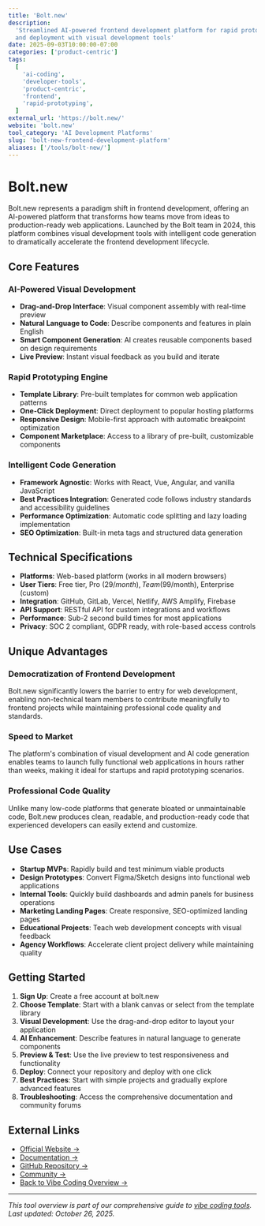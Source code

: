 ```yaml
---
title: 'Bolt.new'
description:
  'Streamlined AI-powered frontend development platform for rapid prototyping
  and deployment with visual development tools'
date: 2025-09-03T10:00:00-07:00
categories: ['product-centric']
tags:
  [
    'ai-coding',
    'developer-tools',
    'product-centric',
    'frontend',
    'rapid-prototyping',
  ]
external_url: 'https://bolt.new/'
website: 'bolt.new'
tool_category: 'AI Development Platforms'
slug: 'bolt-new-frontend-development-platform'
aliases: ['/tools/bolt-new/']
---
```


# Bolt.new

Bolt.new represents a paradigm shift in frontend development, offering an
AI-powered platform that transforms how teams move from ideas to
production-ready web applications. Launched by the Bolt team in 2024, this
platform combines visual development tools with intelligent code generation to
dramatically accelerate the frontend development lifecycle.

## Core Features

### AI-Powered Visual Development

- **Drag-and-Drop Interface**: Visual component assembly with real-time preview
- **Natural Language to Code**: Describe components and features in plain
  English
- **Smart Component Generation**: AI creates reusable components based on design
  requirements
- **Live Preview**: Instant visual feedback as you build and iterate

### Rapid Prototyping Engine

- **Template Library**: Pre-built templates for common web application patterns
- **One-Click Deployment**: Direct deployment to popular hosting platforms
- **Responsive Design**: Mobile-first approach with automatic breakpoint
  optimization
- **Component Marketplace**: Access to a library of pre-built, customizable
  components

### Intelligent Code Generation

- **Framework Agnostic**: Works with React, Vue, Angular, and vanilla JavaScript
- **Best Practices Integration**: Generated code follows industry standards and
  accessibility guidelines
- **Performance Optimization**: Automatic code splitting and lazy loading
  implementation
- **SEO Optimization**: Built-in meta tags and structured data generation

## Technical Specifications

- **Platforms**: Web-based platform (works in all modern browsers)
- **User Tiers**: Free tier, Pro ($29/month), Team ($99/month), Enterprise
  (custom)
- **Integration**: GitHub, GitLab, Vercel, Netlify, AWS Amplify, Firebase
- **API Support**: RESTful API for custom integrations and workflows
- **Performance**: Sub-2 second build times for most applications
- **Privacy**: SOC 2 compliant, GDPR ready, with role-based access controls

## Unique Advantages

### Democratization of Frontend Development

Bolt.new significantly lowers the barrier to entry for web development, enabling
non-technical team members to contribute meaningfully to frontend projects while
maintaining professional code quality and standards.

### Speed to Market

The platform's combination of visual development and AI code generation enables
teams to launch fully functional web applications in hours rather than weeks,
making it ideal for startups and rapid prototyping scenarios.

### Professional Code Quality

Unlike many low-code platforms that generate bloated or unmaintainable code,
Bolt.new produces clean, readable, and production-ready code that experienced
developers can easily extend and customize.

## Use Cases

- **Startup MVPs**: Rapidly build and test minimum viable products
- **Design Prototypes**: Convert Figma/Sketch designs into functional web
  applications
- **Internal Tools**: Quickly build dashboards and admin panels for business
  operations
- **Marketing Landing Pages**: Create responsive, SEO-optimized landing pages
- **Educational Projects**: Teach web development concepts with visual feedback
- **Agency Workflows**: Accelerate client project delivery while maintaining
  quality

## Getting Started

1. **Sign Up**: Create a free account at bolt.new
2. **Choose Template**: Start with a blank canvas or select from the template
   library
3. **Visual Development**: Use the drag-and-drop editor to layout your
   application
4. **AI Enhancement**: Describe features in natural language to generate
   components
5. **Preview & Test**: Use the live preview to test responsiveness and
   functionality
6. **Deploy**: Connect your repository and deploy with one click
7. **Best Practices**: Start with simple projects and gradually explore advanced
   features
8. **Troubleshooting**: Access the comprehensive documentation and community
   forums

## External Links

- [Official Website →](https://bolt.new/)
- [Documentation →](https://docs.bolt.new)
- [GitHub Repository →](https://github.com/bolt/new)
- [Community →](https://community.bolt.new)
- [Back to Vibe Coding Overview →](/blog/posts/vibe-coding-revolution/)

---

_This tool overview is part of our comprehensive guide to
[vibe coding tools](/blog/posts/vibe-coding-revolution/). Last updated: October
26, 2025._

